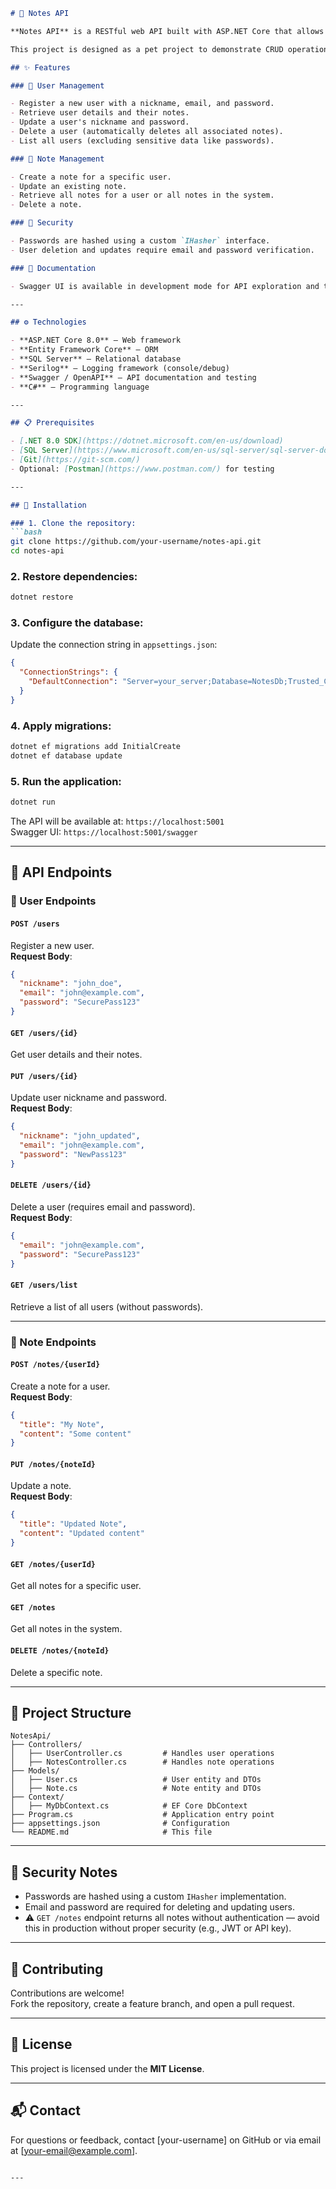 
```md
# 📘 Notes API

**Notes API** is a RESTful web API built with ASP.NET Core that allows users to register, manage profiles, and create, update, retrieve, and delete notes.  

This project is designed as a pet project to demonstrate CRUD operations, dependency injection, logging, and basic security practices in ASP.NET Core.

## ✨ Features

### 👤 User Management

- Register a new user with a nickname, email, and password.
- Retrieve user details and their notes.
- Update a user's nickname and password.
- Delete a user (automatically deletes all associated notes).
- List all users (excluding sensitive data like passwords).

### 📝 Note Management

- Create a note for a specific user.
- Update an existing note.
- Retrieve all notes for a user or all notes in the system.
- Delete a note.

### 🔐 Security

- Passwords are hashed using a custom `IHasher` interface.
- User deletion and updates require email and password verification.

### 📑 Documentation

- Swagger UI is available in development mode for API exploration and testing.

---

## ⚙️ Technologies

- **ASP.NET Core 8.0** – Web framework
- **Entity Framework Core** – ORM
- **SQL Server** – Relational database
- **Serilog** – Logging framework (console/debug)
- **Swagger / OpenAPI** – API documentation and testing
- **C#** – Programming language

---

## 📋 Prerequisites

- [.NET 8.0 SDK](https://dotnet.microsoft.com/en-us/download)
- [SQL Server](https://www.microsoft.com/en-us/sql-server/sql-server-downloads) (Express or Developer Edition)
- [Git](https://git-scm.com/)
- Optional: [Postman](https://www.postman.com/) for testing

---

## 🚀 Installation

### 1. Clone the repository:
```bash
git clone https://github.com/your-username/notes-api.git
cd notes-api
```

### 2. Restore dependencies:
```bash
dotnet restore
```

### 3. Configure the database:

Update the connection string in `appsettings.json`:
```json
{
  "ConnectionStrings": {
    "DefaultConnection": "Server=your_server;Database=NotesDb;Trusted_Connection=True;"
  }
}
```

### 4. Apply migrations:
```bash
dotnet ef migrations add InitialCreate
dotnet ef database update
```

### 5. Run the application:
```bash
dotnet run
```

The API will be available at: `https://localhost:5001`  
Swagger UI: `https://localhost:5001/swagger`

---

## 📡 API Endpoints

### 👤 User Endpoints

#### `POST /users`  
Register a new user.  
**Request Body**:
```json
{
  "nickname": "john_doe",
  "email": "john@example.com",
  "password": "SecurePass123"
}
```

#### `GET /users/{id}`  
Get user details and their notes.

#### `PUT /users/{id}`  
Update user nickname and password.  
**Request Body**:
```json
{
  "nickname": "john_updated",
  "email": "john@example.com",
  "password": "NewPass123"
}
```

#### `DELETE /users/{id}`  
Delete a user (requires email and password).  
**Request Body**:
```json
{
  "email": "john@example.com",
  "password": "SecurePass123"
}
```

#### `GET /users/list`  
Retrieve a list of all users (without passwords).

---

### 📝 Note Endpoints

#### `POST /notes/{userId}`  
Create a note for a user.  
**Request Body**:
```json
{
  "title": "My Note",
  "content": "Some content"
}
```

#### `PUT /notes/{noteId}`  
Update a note.  
**Request Body**:
```json
{
  "title": "Updated Note",
  "content": "Updated content"
}
```

#### `GET /notes/{userId}`  
Get all notes for a specific user.

#### `GET /notes`  
Get all notes in the system.

#### `DELETE /notes/{noteId}`  
Delete a specific note.

---

## 🧱 Project Structure

```
NotesApi/
├── Controllers/
│   ├── UserController.cs         # Handles user operations
│   ├── NotesController.cs        # Handles note operations
├── Models/
│   ├── User.cs                   # User entity and DTOs
│   ├── Note.cs                   # Note entity and DTOs
├── Context/
│   ├── MyDbContext.cs            # EF Core DbContext
├── Program.cs                    # Application entry point
├── appsettings.json              # Configuration
└── README.md                     # This file
```

---

## 🔐 Security Notes

- Passwords are hashed using a custom `IHasher` implementation.
- Email and password are required for deleting and updating users.
- ⚠️ `GET /notes` endpoint returns all notes without authentication — avoid this in production without proper security (e.g., JWT or API key).

---

## 🤝 Contributing

Contributions are welcome!  
Fork the repository, create a feature branch, and open a pull request.

---

## 📄 License

This project is licensed under the **MIT License**.

---

## 📬 Contact

For questions or feedback, contact [your-username] on GitHub or via email at [your-email@example.com].
```

---
